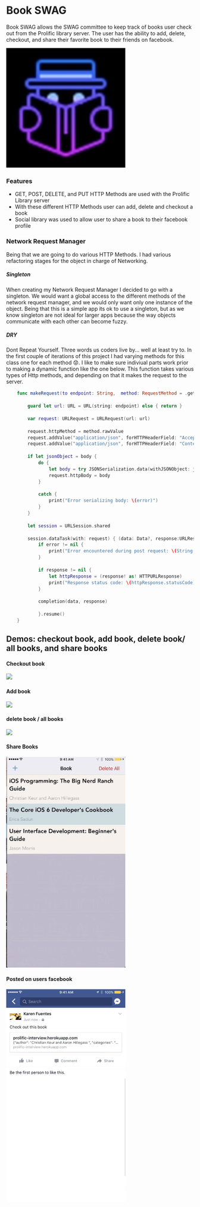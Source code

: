 # Book SWAG
Book SWAG allows the SWAG committee to keep track of books user check out from the Prolific library server. The user has the ability to add, delete, checkout, and share their favorite book to their friends on facebook. 

<img src="https://github.com/karen-fuentes/bookSwag/blob/master/images/icon.png" width="320" />
 
### Features
 
- GET, POST, DELETE, and PUT HTTP Methods are used with the Prolific Library server  
- With these different HTTP Methods user can add, delete and checkout a book
- Social library was used to allow user to share a book to their facebook profile
 
 
### Network Request Manager 
Being that we are going to do various HTTP Methods. I had various refactoring stages for the object in charge of Networking. 
##### Singleton 
When creating my Network Request Manager I decided to go with a singleton. We would want a global access to the different methods of the network request manager, and we would only want only one instance of the object. Being that this is a simple app its ok to use a singleton, but as we know singleton are not ideal for larger apps because the way objects communicate with each other can become fuzzy. 
##### DRY
Dont Repeat Yourself. Three words us coders live by... well at least try to. In the first couple of iterations of this project I had varying methods for this class one for each method :worried:. I like to make sure indiviual parts work prior to making a dynamic function like the one below. This function takes various types of Http methods, and depending on that it makes the request to the server.  

``` Swift 
    func makeRequest(to endpoint: String,  method: RequestMethod = .get, body: [String:Any]? = nil, completion: @escaping (Data?, URLResponse?) -> Void) {
        
        guard let url: URL = URL(string: endpoint) else { return }
        
        var request: URLRequest = URLRequest(url: url)
        
        request.httpMethod = method.rawValue
        request.addValue("application/json", forHTTPHeaderField: "Accept")
        request.addValue("application/json", forHTTPHeaderField: "Content-Type")
        
        if let jsonObject = body {
            do {
                let body = try JSONSerialization.data(withJSONObject: jsonObject, options: [])
                request.httpBody = body
            }
                
            catch {
                print("Error serializing body: \(error)")
            }
        }
        
        let session = URLSession.shared
        
        session.dataTask(with: request) { (data: Data?, response:URLResponse?, error: Error?) in
            if error != nil {
                print("Error encountered during post request: \(String(describing: error))")
            }
            
            if response != nil {
                let httpResponse = (response! as! HTTPURLResponse)
                print("Response status code: \(httpResponse.statusCode)")
            }
            
            completion(data, response)
            
            }.resume()
    }
```
 
## Demos: checkout book, add book, delete book/ all books, and share books
#### Checkout book 
<img src="https://github.com/karen-fuentes/bookSwag/blob/master/images/checkoutBook.gif" width="320" />

#### Add book 
<img src="https://github.com/karen-fuentes/bookSwag/blob/master/images/addingBook.gif" width="320" />

#### delete book / all books 
<img src="https://github.com/karen-fuentes/bookSwag/blob/master/images/deleteBook.gif" width="320" />

#### Share Books
<img src="https://github.com/karen-fuentes/bookSwag/blob/master/images/shareBook.gif" width="320" />

#### Posted on users facebook
<img src="https://github.com/karen-fuentes/bookSwag/blob/master/images/proofOfUpload.png" width="320" />



